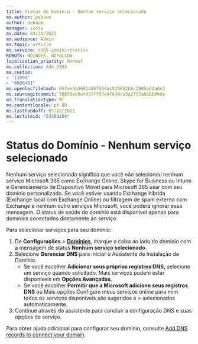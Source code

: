 ```yaml
---
title: Status do Domínio - Nenhum serviço selecionado
ms.author: pebaum
author: pebaum
manager: scotv
ms.date: 04/30/2021
ms.audience: Admin
ms.topic: article
ms.service: o365-administration
ROBOTS: NOINDEX, NOFOLLOW
localization_priority: Normal
ms.collection: Adm_O365
ms.custom:
- "11094"
- "9006491"
ms.openlocfilehash: 66fae5b5602dd67954ac9208b26bc2005adda0e3
ms.sourcegitcommit: 56650eb9af437ff97e4f4d9ca5a2f53ad5bb990e
ms.translationtype: MT
ms.contentlocale: pt-BR
ms.lasthandoff: 07/12/2021
ms.locfileid: "53389166"
---
```

# <a name="domain-status---no-services-selected"></a>Status do Domínio - Nenhum serviço selecionado

 Nenhum serviço selecionado significa que você não selecionou nenhum serviço Microsoft 365 como Exchange Online, Skype for Business ou Intune e Gerenciamento de Dispositivo Móvel para Microsoft 365 usar com seu domínio personalizado. Se você estiver usando Exchange híbrida (Exchange local com Exchange Online) ou filtragem de spam externo com Exchange e nenhum outro serviços Microsoft, você poderá ignorar essa mensagem. O status de saúde do domínio está disponível apenas para domínios conectados diretamente ao serviço.

Para selecionar serviços para seu domínio:

1. De **Configurações**  >  [**Domínios**](https://admin.microsoft.com/Adminportal/Home), marque a caixa ao lado do domínio com a mensagem de status **Nenhum serviço selecionado**.
1. Selecione **Gerenciar DNS** para iniciar o Assistente de Instalação de Domínio.
    - Se você escolher **Adicionar seus próprios registros DNS,** selecione um serviço quando solicitado. Mais serviços podem estar disponíveis em **Opções Avançadas.**
    - Se você escolher **Permitir que a Microsoft adicione seus registros DNS** ou Mais opções Configure meus serviços online para mim todos os serviços disponíveis são sugeridos e   >   selecionados automaticamente.
1. Continue através do assistente para concluir a configuração DNS e suas opções de serviço.
 
Para obter ajuda adicional para configurar seu domínio, consulte [Add DNS records to connect your domain](/microsoft-365/admin/get-help-with-domains/create-dns-records-at-any-dns-hosting-provider).

